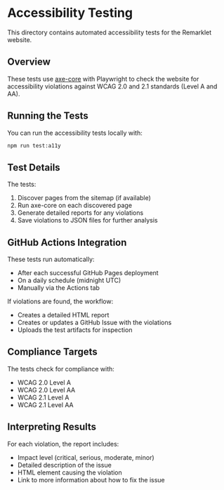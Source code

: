# Accessibility Testing

This directory contains automated accessibility tests for the Remarklet website.

## Overview

These tests use [axe-core](https://github.com/dequelabs/axe-core) with Playwright to check the website for accessibility violations against WCAG 2.0 and 2.1 standards (Level A and AA).

## Running the Tests

You can run the accessibility tests locally with:

```bash
npm run test:a11y
```

## Test Details

The tests:

1. Discover pages from the sitemap (if available)
2. Run axe-core on each discovered page
3. Generate detailed reports for any violations
4. Save violations to JSON files for further analysis

## GitHub Actions Integration

These tests run automatically:

- After each successful GitHub Pages deployment
- On a daily schedule (midnight UTC)
- Manually via the Actions tab

If violations are found, the workflow:

- Creates a detailed HTML report
- Creates or updates a GitHub Issue with the violations
- Uploads the test artifacts for inspection

## Compliance Targets

The tests check for compliance with:

- WCAG 2.0 Level A
- WCAG 2.0 Level AA
- WCAG 2.1 Level A
- WCAG 2.1 Level AA

## Interpreting Results

For each violation, the report includes:

- Impact level (critical, serious, moderate, minor)
- Detailed description of the issue
- HTML element causing the violation
- Link to more information about how to fix the issue
